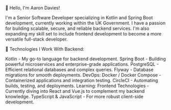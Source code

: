 👋 Hello, I'm Aaron Davies!

I'm a Senior Software Developer specializing in Kotlin and Spring Boot development, currently working within the UK Government. I have a passion for building scalable, secure, and reliable backend services. 
I'm also expanding my skill set to include frontend development to become a more versatile full-stack developer.

🚀 Technologies I Work With
Backend:

Kotlin - My go-to language for backend development.
Spring Boot - Building powerful microservices and enterprise-grade applications.
PostgreSQL - Efficient relational databases and complex queries.
Flyway - Database migrations for smooth deployments.
DevOps:
Docker / Docker Compose - Containerized applications and integration testing.
CircleCI - Automating builds, testing, and deployments.
Learning:
Frontend Technologies - Currently diving into React and Vue.js to complement my backend knowledge.
TypeScript & JavaScript - For more robust client-side development.
